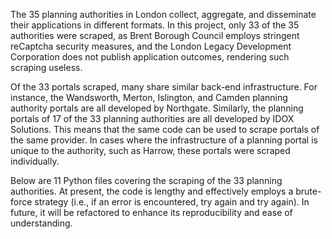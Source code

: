The 35 planning authorities in London collect, aggregate, and disseminate their applications in different formats. In this project, only 33 of the 35 authorities were scraped, as Brent Borough Council employs stringent reCaptcha security measures, and the London Legacy Development Corporation does not publish application outcomes, rendering such scraping useless. 

Of the 33 portals scraped, many share similar back-end infrastructure. For instance, the Wandsworth, Merton, Islington, and Camden planning authority portals are all developed by Northgate. Similarly, the planning portals of 17 of the 33 planning authorities are all developed by IDOX Solutions. This means that the same code can be used to scrape portals of the same provider. In cases where the infrastructure of a planning portal is unique to the authority, such as Harrow, these portals were scraped individually.

Below are 11 Python files covering the scraping of the 33 planning authorities. At present, the code is lengthy and effectively employs a brute-force strategy (i.e., if an error is encountered, try again and try again). 
In future, it will be refactored to enhance its reproducibility and ease of understanding.
